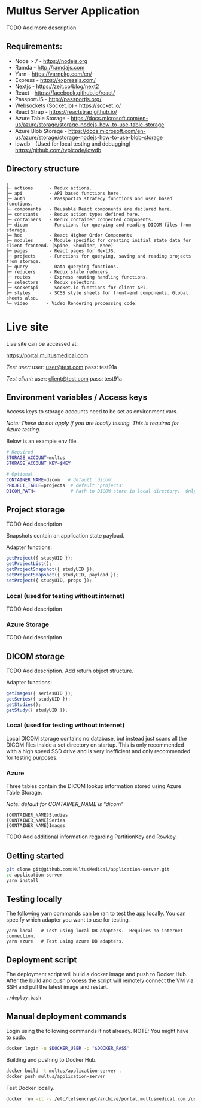 # Multus Server Application

TODO Add more description

## Requirements:

- Node > 7 - https://nodejs.org
- Ramda - http://ramdajs.com
- Yarn - https://yarnpkg.com/en/
- Express - https://expressjs.com/
- Nextjs - https://zeit.co/blog/next2
- React - https://facebook.github.io/react/
- PassportJS - http://passportjs.org/
- Websockets (Socket.io) - https://socket.io/
- React Strap - https://reactstrap.github.io/
- Azure Table Storage - https://docs.microsoft.com/en-us/azure/storage/storage-nodejs-how-to-use-table-storage
- Azure Blob Storage - https://docs.microsoft.com/en-us/azure/storage/storage-nodejs-how-to-use-blob-storage
- lowdb - (Used for local testing and debugging) - https://github.com/typicode/lowdb

## Directory structure

```
.
├─ actions      - Redux actions.
├─ api          - API based functions here.
├─ auth         - PassportJS strategy functions and user based functions.
├─ components   - Reusable React components are declared here.
├─ constants    - Redux action types defined here.
├─ containers   - Redux container connected components.
├─ dicom        - Functions for querying and reading DICOM files from storage.
├─ hoc          - React Higher Order Components
├─ modules      - Module specific for creating initial state data for client frontend. (Spine, Shoulder, Knee)
├─ pages        - React pages for NextJS.
├─ projects     - Functions for querying, saving and reading projects from storage.
├─ query        - Data querying functions.
├─ reducers     - Redux state reducers.
├─ routes       - Express routing handling functions.
├─ selectors    - Redux selectors.
├─ socketApi    - Socket.io functions for client API.
├─ styles       - SCSS style sheets for front-end components. Global sheets also.
└─ video       - Video Rendering processing code.
```

# Live site

Live site can be accessed at:

https://portal.multusmedical.com

_Test user:_
user: user@test.com
pass: test91a

_Test client:_
user: client@test.com
pass: test91a

## Environment variables / Access keys

Access keys to storage accounts need to be set as environment vars.

_Note: These do not apply if you are locally testing. This is required for Azure testing._

Below is an example env file.

```bash
# Required
STORAGE_ACCOUNT=multus
STORAGE_ACCOUNT_KEY=$KEY

# Optional
CONTAINER_NAME=dicom   # default 'dicom'
PROJECT_TABLE=projects  # default 'projects'
DICOM_PATH=             # Path to DICOM store in local directory.  Only used to local testing.
```

## Project storage

TODO Add description

Snapshots contain an application state payload.

Adapter functions:

```javascript
getProject({ studyUID });
getProjectList();
getProjectSnapshot({ studyUID });
setProjectSnapshot({ studyUID, payload });
setProject({ studyUID, props });
```

### Local (used for testing without internet)

TODO Add description

### Azure Storage

TODO Add description

## DICOM storage

TODO Add description. Add return object structure.

Adapter functions:

```javascript
getImages({ seriesUID });
getSeries({ studyUID });
getStudies();
getStudy({ studyUID });
```

### Local (used for testing without internet)

Local DICOM storage contains no database, but instead just scans all the DICOM files inside a set directory on startup. This is only recommended with a high speed SSD drive and is very inefficient and only recommended for testing purposes.

### Azure

Three tables contain the DICOM lookup information stored using Azure Table Storage.

_Note: default for CONTAINER_NAME is "dicom"_

```
{CONTAINER_NAME}Studies
{CONTAINER_NAME}Series
{CONTAINER_NAME}Images
```

TODO Add additional information regarding PartitionKey and Rowkey.

## Getting started

```sh
git clone git@github.com:MultusMedical/application-server.git
cd application-server
yarn install
```

## Testing locally

The following yarn commands can be ran to test the app locally. You can specify which adapter you want to use for testing.

```
yarn local   # Test using local DB adapters.  Requires no internet connection.
yarn azure   # Test using azure DB adapters.
```

## Deployment script

The deployment script will build a docker image and push to Docker Hub. After the build and push process the script will remotely connect the VM via SSH and pull the latest image and restart.

```bash
./deploy.bash
```

## Manual deployment commands

Login using the following commands if not already. NOTE: You might have to sudo.

```sh
docker login -u $DOCKER_USER -p "$DOCKER_PASS"
```

Building and pushing to Docker Hub.

```sh
docker build -t multus/application-server .
docker push multus/application-server
```

Test Docker locally.

```bash
docker run -it -v /etc/letsencrypt/archive/portal.multusmedical.com:/usr/certs hackexpert/application-server
```
